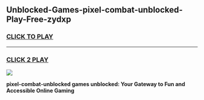 
## Unblocked-Games-pixel-combat-unblocked-Play-Free-zydxp
<h3>
<a href="https://premium76.site?title=pixel-combat-unblocked&ref=18A1">CLICK TO PLAY</a></h3>
<hr>

<h3>
<a href="https://premium76.site?title=pixel-combat-unblocked&ref=18A1">CLICK 2 PLAY</a>
  
</h3>

<a href="https://premium76.site?title=pixel-combat-unblocked&ref=18A1"><img src="https://clearcache.store/games.png"></a>


**pixel-combat-unblocked games unblocked: Your Gateway to Fun and Accessible Online Gaming**

